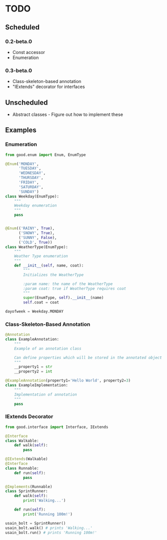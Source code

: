 # TODO

## Scheduled

### 0.2-beta.0
- Const accessor
- Enumeration

### 0.3-beta.0
- Class-skeleton-based annotation
- "IExtends" decorator for interfaces

## Unscheduled
- Abstract classes
      - Figure out how to implement these

## Examples

### Enumeration

```python
from good.enum import Enum, EnumType

@Enum('MONDAY',
      'TUESDAY',
      'WEDNESDAY',
      'THURSDAY',
      'FRIDAY',
      'SATURDAY',
      'SUNDAY')
class Weekday(EnumType):
    """
    Weekday enumeration
    """
    pass


@Enum(('RAINY', True),
      ('SNOWY', True),
      ('SUNNY', False),
      ('COLD', True))
class WeatherType(EnumType):
    """
    Weather Type enumeration
    """
    def __init__(self, name, coat):
        """
        Initializes the WeatherType

        :param name: the name of the WeatherType
        :param coat: true if WeatherType requires coat
        """
        super(EnumType, self).__init__(name)
        self.coat = coat

dayofweek = Weekday.MONDAY
```

### Class-Skeleton-Based Annotation

```python
@Annotation
class ExampleAnnotation:
    """
    Example of an annotation class

    Can define properties which will be stored in the annotated object
    """
    __property1 = str
    __property2 = int

@ExampleAnnotation(property1='Hello World', property2=3)
class ExampleImplementation:
    """
    Implementation of annotation
    """
    pass
```

### IExtends Decorator

```python
from good.interface import Interface, IExtends

@Interface
class Walkable:
    def walk(self):
        pass

@IExtends(Walkable)
@Interface
class Runnable:
    def run(self):
        pass

@Implements(Runnable)
class SprintRunner:
    def walk(self):
        print('Walking...')

    def run(self):
        print('Running 100m!')

usain_bolt = SprintRunner()
usain_bolt.walk() # prints 'Walking...'
usain_bolt.run() # prints 'Running 100m!'
```
